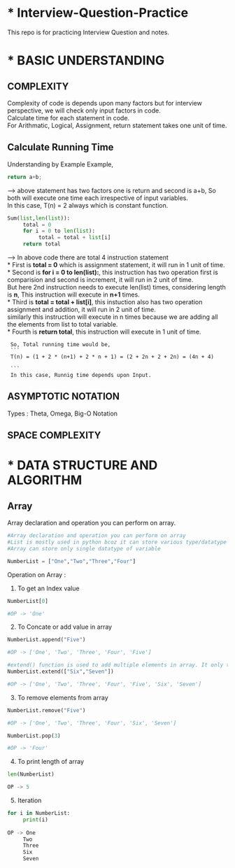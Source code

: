 # * Interview-Question-Practice
This repo is for practicing Interview Question and notes. 

# * BASIC UNDERSTANDING 

## COMPLEXITY

Complexity of code is depends upon many factors but for interview perspective, we will check only input factors in code. \
Calculate time for each statement in code. \
For Arithmatic, Logical, Assignment, return statement takes one unit of time. 

## Calculate Running Time

Understanding by Example
Example,

```python
return a+b;
```
-->  above statement has two factors one is return and second is a+b, So both will execute one time each irrespective of input variables. \
     In this case, T(n) = 2 always which is constant function.

```python
Sum(list,len(list)):
     total = 0
     for i = 0 to len(list):
          total = total + list[i]
     return total
```
-->  In above code there are total 4 instruction statement \
     * First is **total = 0** which is assignment statement, it will run in 1 unit of time. \
     * Second is **for i = 0 to len(list):**, this instruction has two operation first is comparision and second is increment, it will run in 2 unit of time. \
       But here 2nd instruction needs to execute len(list) times, considering length is **n**, This instruction will execute in **n+1** times. \
     * Third is **total = total + list[i]**, this instuction also has two operation assignment and addition, it will run in 2 unit of time. \
       similarly this instruction will execute in n times because we are adding all the elements from list to total variable. \
     * Fourth is **return total**, this instruction will execute in 1 unit of time. 
     
     So, Total running time would be,
     ```
     T(n) = (1 + 2 * (n+1) + 2 * n + 1) = (2 + 2n + 2 + 2n) = (4n + 4)
    
     ```
     In this case, Runnig time depends upon Input.

## ASYMPTOTIC NOTATION
Types : Theta, Omega, Big-O Notation

## SPACE COMPLEXITY


# * DATA STRUCTURE AND ALGORITHM

## Array

Array declaration and operation you can perform on array.
```python
#Array declaration and operation you can perform on array
#List is mostly used in python bcoz it can store various type/datatype of variable.
#Array can store only single datatype of variable

NumberList = ["One","Two","Three","Four"]
```

Operation on Array :

1) To get an Index value 
```python
NumberList[0]

#OP -> 'One' 
```

2) To Concate or add value in array 
```python
NumberList.append("Five")

#OP -> ['One', 'Two', 'Three', 'Four', 'Five']

#extend() function is used to add multiple elements in array. It only takes one elements as input.
NumberList.extend(["Six","Seven"])      

#OP -> ['One', 'Two', 'Three', 'Four', 'Five', 'Six', 'Seven']
```

3) To remove elements from array 
```python
NumberList.remove("Five")

#OP -> ['One', 'Two', 'Three', 'Four', 'Six', 'Seven']

NumberList.pop(3)

#OP -> 'Four'
```

4) To print length of array
```python
len(NumberList)

OP -> 5
```

5) Iteration
```python
for i in NumberList:
     print(i)
     
OP -> One
     Two
     Three
     Six
     Seven
```
